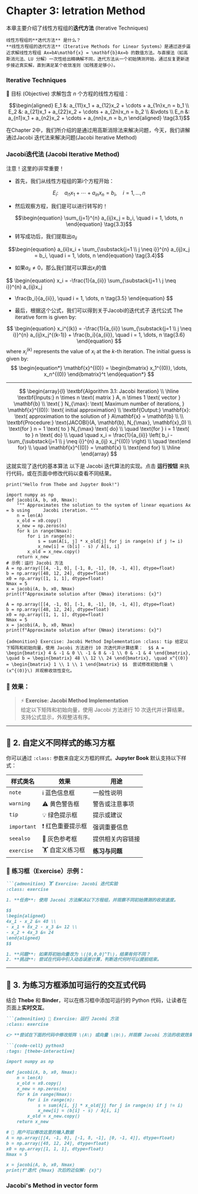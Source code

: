 # Chapter 3: Ietration Method
本章主要介绍了线性方程组的**迭代方法** (Iterative Techniques)

```{note}
线性方程组的**迭代方法** 是什么？
**线性方程组的迭代方法**（Iterative Methods for Linear Systems）是通过逐步逼近求解线性方程组 Ax=bA\mathbf{x} = \mathbf{b}Ax=b 的数值方法。与直接法（如高斯消元法、LU 分解）一次性给出精确解不同，迭代方法从一个初始猜测开始，通过反复更新逐步接近真实解，直到满足某个收敛准则（如残差足够小）。
```



### Iterative Techniques 
🎯 目标 (Objective) 求解包含 $n$ 个方程的线性方程组：

$$\begin{aligned} E_1 &: a_{11}x_1 + a_{12}x_2 + \cdots + a_{1n}x_n = b_1 \\ E_2 &: a_{21}x_1 + a_{22}x_2 + \cdots + a_{2n}x_n = b_2 \\ &\vdots \\ E_n &: a_{n1}x_1 + a_{n2}x_2 + \cdots + a_{nn}x_n = b_n \end{aligned} \tag{3.1}$$

在Chapter 2中，我们所介绍的是通过用高斯消除法来解决问题，今天，我们讲解通过Jacobi 迭代法来解决问题(Jacobi Iterative Method)

### **Jacobi迭代法 (Jacobi Iterative Method)**
注意！这里的i非常重要！
- 首先，我们从线性方程组的第i个方程开始：

$$E_i: \quad a_{i1}x_1 + \cdots + a_{in}x_n = b_i, \quad i = 1, \dots, n \tag{3.2} $$
- 然后观察方程，我们是可以进行转写的！

$$\begin{equation} \sum_{j=1}^{n} a_{ij}x_j = b_i, \quad i = 1, \dots, n  \end{equation} \tag{3.3}$$
- 转写成功后，我们提取出$a_{ii}$

$$\begin{equation} a_{ii}x_i + \sum_{\substack{j=1 \\ j \neq i}}^{n} a_{ij}x_j = b_i, \quad i = 1, \dots, n \end{equation} \tag{3.4}$$
- 如果$a_{ii} \neq 0$，那么我们就可以算出$x_i$的值

$$
\begin{equation}
x_i = -\frac{1}{a_{ii}} \sum_{\substack{j=1 \\ j \neq i}}^{n} a_{ij}x_j 
+ \frac{b_i}{a_{ii}}, \quad i = 1, \dots, n \tag{3.5}
\end{equation}
$$
- 最后，根据这个公式，我们可以得到关于Jacobi的迭代式子
迭代公式
The iterative form is given by:

$$
\begin{equation} x_i^{(k)} = -\frac{1}{a_{ii}} \sum_{\substack{j=1 \\ j \neq i}}^{n} a_{ij}x_j^{(k-1)} + \frac{b_i}{a_{ii}}, \quad i = 1, \dots, n \tag{3.6} \end{equation}
$$where $x_i^{(k)}$ represents the value of $x_i$ at the $k$-th iteration. The initial guess is given by:
$$
\begin{equation*} \mathbf{x}^{(0)} = \begin{bmatrix} x_1^{(0)}, \dots, x_n^{(0)} \end{bmatrix}^t \end{equation*}
$$



---
$$
\begin{array}{l}
\textbf{Algorithm 3.1: Jacobi Iteration} \\
\hline
\textbf{Inputs:} n \times n \text{ matrix } A, n \times 1 \text{ vector } \mathbf{b} \\
\text{ } N_{\max}: \text{ Maximum number of iterations, } \mathbf{x}^{(0)}: \text{ initial approximation} \\
\textbf{Output:} \mathbf{x}: \text{ approximation to the solution of } A\mathbf{x} = \mathbf{b} \\
\\
\textbf{Procedure:} \text{JACOBI}(A, \mathbf{b}, N_{\max}, \mathbf{x}_0) \\
\text{for } n = 1 \text{ to } N_{\max} \text{ do} \\
\quad \text{for } i = 1 \text{ to } n \text{ do} \\
\quad \quad x_i = \frac{1}{a_{ii}} \left( b_i - \sum_{\substack{j=1 \\ j \neq i}}^{n} a_{ij} x_j^{(0)} \right) \\
\quad \text{end for} \\
\quad \mathbf{x}^{(0)} = \mathbf{x} \\
\text{end for} \\
\hline
\end{array}
$$

这就实现了迭代的基本算法
以下是 Jacobi 迭代算法的实现。点击 **运行按钮** 来执行代码，或在页面中修改代码以查看不同结果。 

```{code-cell}
print("Hello from Thebe and Jupyter Book!")
```


```{code-cell}
import numpy as np 
def jacobi(A, b, x0, Nmax): 
	""" Approximates the solution to the system of linear equations Ax = b using     Jacobi iteration. """
	n = len(A) 
	x_old = x0.copy() 
	x_new = np.zeros(n) 
	for k in range(Nmax): 
		for i in range(n):
			s = sum(A[i, j] * x_old[j] for j in range(n) if j != i) 
			x_new[i] = (b[i] - s) / A[i, i] 
		x_old = x_new.copy() 
	return x_new
# 示例：运行 Jacobi 方法
A = np.array([[4, -1, 0], [-1, 8, -1], [0, -1, 4]], dtype=float) 
b = np.array([48, 12, 24], dtype=float) 
x0 = np.array([1, 1, 1], dtype=float) 
Nmax = 5            
x = jacobi(A, b, x0, Nmax) 
print(f"Approximate solution after {Nmax} iterations: {x}")
```


```{code-cell}
A = np.array([[4, -1, 0], [-1, 8, -1], [0, -1, 4]], dtype=float) 
b = np.array([48, 12, 24], dtype=float) 
x0 = np.array([1, 1, 1], dtype=float) 
Nmax = 5            
x = jacobi(A, b, x0, Nmax) 
print(f"Approximate solution after {Nmax} iterations: {x}")
```



```
{admonition} Exercise: Jacobi Method Implementation :class: tip 给定以下矩阵和初始向量，使用 Jacobi 方法进行 10 次迭代并计算结果：  $$ A = \begin{bmatrix} 4 & -1 & 0 \\ -1 & 8 & -1 \\ 0 & -1 & 4 \end{bmatrix}, \quad b = \begin{bmatrix} 48 \\ 12 \\ 24 \end{bmatrix}, \quad x^{(0)} = \begin{bmatrix} 1 \\ 1 \\ 1 \end{bmatrix} $$  尝试修改初始向量 \(x^{(0)}\) 并观察收敛性变化。 
```



### 🌟 **效果**：  
> ⚡ **Exercise: Jacobi Method Implementation**  
> 给定以下矩阵和初始向量，使用 Jacobi 方法进行 10 次迭代并计算结果。支持公式显示，外观整洁有序。

---

## 🎨 **2. 自定义不同样式的练习方框**

你可以通过 `:class:` 参数来自定义方框的样式。**Jupyter Book** 默认支持以下样式：

| **样式类名**    | **效果**     | **用途**    |
| ----------- | ---------- | --------- |
| `note`      | ℹ️ 蓝色信息框   | 一般性说明     |
| `warning`   | ⚠️ 黄色警告框   | 警告或注意事项   |
| `tip`       | 💡 绿色提示框   | 提示或建议     |
| `important` | ❗ 红色重要提示框  | 强调重要信息    |
| `seealso`   | 🔗 灰色参考框   | 提供相关内容链接  |
| `exercise`  | 🏋️ 自定义练习框 | **练习与问题** |

### 🎯 **练习框（Exercise）示例**：

```markdown
```{admonition} 🏋️ Exercise: Jacobi 迭代实验
:class: exercise

1. **任务**: 使用 Jacobi 方法解决以下方程组，并观察不同初始猜测的收敛速度。

$$
\begin{aligned}
4x_1 - x_2 &= 48 \\
- x_1 + 8x_2 - x_3 &= 12 \\
- x_2 + 4x_3 &= 24
\end{aligned}
$$

1. **问题**: 如果将初始向量改为 \([0,0,0]^T\)，结果有何不同？  
2. **挑战**: 尝试在代码中引入动态误差计算，判断迭代何时可以提前结束。
```



---

## 🏃 **3. 为练习方框添加可运行的交互式代码**

结合 **Thebe** 和 **Binder**，可以在练习框中添加可运行的 Python 代码，让读者在页面上**实时交互**。

```markdown
```{admonition} 🏃 Exercise: 运行 Jacobi 方法
:class: exercise

👉 **尝试在下面的代码中修改矩阵 \(A\) 或向量 \(b\)，并观察 Jacobi 方法的收敛效果。**

```{code-cell} python3
:tags: [thebe-interactive]

import numpy as np

def jacobi(A, b, x0, Nmax):
    n = len(A)
    x_old = x0.copy()
    x_new = np.zeros(n)
    for k in range(Nmax):
        for i in range(n):
            s = sum(A[i, j] * x_old[j] for j in range(n) if j != i)
            x_new[i] = (b[i] - s) / A[i, i]
        x_old = x_new.copy()
    return x_new

# 📝 用户可以修改这里的输入数据
A = np.array([[4, -1, 0], [-1, 8, -1], [0, -1, 4]], dtype=float)
b = np.array([48, 12, 24], dtype=float)
x0 = np.array([1, 1, 1], dtype=float)
Nmax = 5

x = jacobi(A, b, x0, Nmax)
print(f"迭代 {Nmax} 次后的近似解: {x}")
```


### Jacobi's Method in vector form

